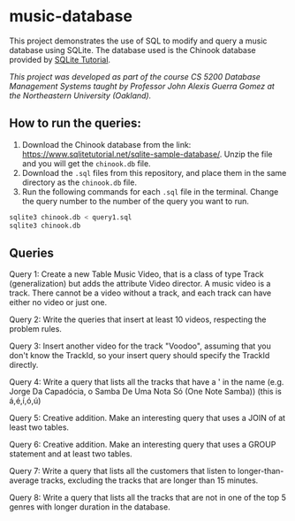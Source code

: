 # music-database

This project demonstrates the use of SQL to modify and query a music database using SQLite. The database used is the Chinook database provided by [SQLite Tutorial](https://www.sqlitetutorial.net/sqlite-sample-database/).

_This project was developed as part of the course CS 5200 Database Management Systems taught by Professor John Alexis Guerra Gomez at the Northeastern University (Oakland)._

## How to run the queries:

1. Download the Chinook database from the link: https://www.sqlitetutorial.net/sqlite-sample-database/. Unzip the file and you will get the `chinook.db` file.
2. Download the `.sql` files from this repository, and place them in the same directory as the `chinook.db` file.
3. Run the following commands for each `.sql` file in the terminal. Change the query number to the number of the query you want to run.

```bash
sqlite3 chinook.db < query1.sql
sqlite3 chinook.db
```

## Queries

Query 1: Create a new Table Music Video, that is a class of type Track (generalization) but adds the attribute Video director. A music video is a track. There cannot be a video without a track, and each track can have either no video or just one.

Query 2: Write the queries that insert at least 10 videos, respecting the problem rules.

Query 3: Insert another video for the track "Voodoo", assuming that you don't know the TrackId, so your insert query should specify the TrackId directly.

Query 4: Write a query that lists all the tracks that have a ' in the name (e.g. Jorge Da Capadócia, o Samba De Uma Nota Só (One Note Samba)) (this is á,é,í,ó,ú)

Query 5: Creative addition. Make an interesting query that uses a JOIN of at least two tables.

Query 6: Creative addition. Make an interesting query that uses a GROUP statement and at least two tables.

Query 7: Write a query that lists all the customers that listen to longer-than-average tracks, excluding the tracks that are longer than 15 minutes.

Query 8: Write a query that lists all the tracks that are not in one of the top 5 genres with longer duration in the database.
